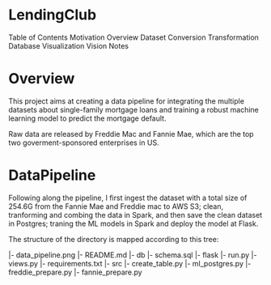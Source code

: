 # LendingClub

Table of Contents
Motivation
Overview
Dataset
Conversion
Transformation
Database
Visualization
Vision
Notes

# Overview
This project aims at creating a data pipeline for integrating the multiple datasets about single-family mortgage loans and training a robust machine learning model to predict the mortgage default.

Raw data are released by Freddie Mac and Fannie Mae, which are the top two goverment-sponsored enterprises in US.

# DataPipeline

Following along the pipeline, I first ingest the dataset with a total size of 254.6G from the Fannie Mae and Freddie mac to AWS S3; clean, tranforming and combing the data in Spark, and then save the clean dataset in Postgres; traning the ML models in Spark and deploy the model at Flask.

The structure of the directory is mapped according to this tree:

|- data_pipeline.png
|- README.md
|- db
    |- schema.sql
|- flask
    |- run.py
    |- views.py
    |- requirements.txt
|- src
    |- create_table.py
    |- ml_postgres.py
    |- freddie_prepare.py
    |- fannie_prepare.py


